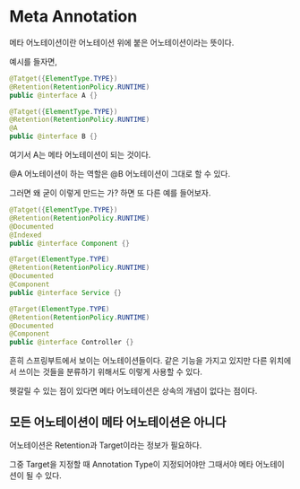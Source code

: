 # Meta Annotation

메타 어노테이션이란 어노테이션 위에 붙은 어노테이션이라는 뜻이다.

예시를 들자면,

```java
@Tatget({ElementType.TYPE})
@Retention(RetentionPolicy.RUNTIME) 
public @interface A {}

@Tatget({ElementType.TYPE})
@Retention(RetentionPolicy.RUNTIME) 
@A
public @interface B {}

```

여기서 A는 메타 어노테이션이 되는 것이다.

@A 어노테이션이 하는 역할은 @B 어노테이션이 그대로 할 수 있다.

그러면 왜 굳이 이렇게 만드는 가? 하면 또 다른 예를 들어보자.

```java
@Tatget({ElementType.TYPE})
@Retention(RetentionPolicy.RUNTIME) 
@Documented 
@Indexed 
public @interface Component {}

@Target(ElementType.TYPE)
@Retention(RetentionPolicy.RUNTIME)
@Documented
@Component
public @interface Service {}

@Target(ElementType.TYPE)
@Retention(RetentionPolicy.RUNTIME)
@Documented
@Component
public @interface Controller {}

```

흔히 스프링부트에서 보이는 어노테이션들이다. 같은 기능을 가지고 있지만 다른 위치에서 쓰이는 것들을 분류하기 위해서도 이렇게 사용할 수 있다.

헷갈릴 수 있는 점이 있다면 메타 어노테이션은 상속의 개념이 없다는 점이다. 

## 모든 어노테이션이 메타 어노테이션은 아니다

어노테이션은 Retention과 Target이라는 정보가 필요하다.

그중 Target을 지정할 때 Annotation Type이 지정되어야만 그때서야 메타 어노테이션이 될 수 있다.